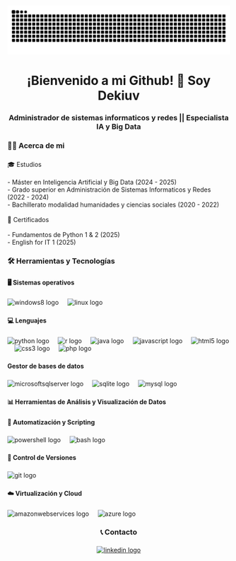<img src="https://raw.githubusercontent.com/Dekiuv/Dekiuv/output/snake.svg" alt="Snake animation" />


###

<h1 align="center">¡Bienvenido a mi Github! 👋 Soy Dekiuv</h1>

###

<h3 align="center">Administrador de sistemas informaticos y redes || Especialista IA y Big Data</h3>

###

<h3 align="left">👨‍💻 Acerca de mi</h3>

###

<p align="left">🎓 Estudios<br><br>    - Máster en Inteligencia Artificial y Big Data (2024 - 2025)<br>    - Grado superior en Administración de Sistemas Informaticos y Redes (2022 - 2024)<br>- Bachillerato modalidad humanidades y ciencias sociales (2020 - 2022)<br><br>📜 Certificados<br><br>    - Fundamentos de Python 1 & 2 (2025)<br>    - English for IT 1 (2025)</p>

###

<h3 align="left">🛠️ Herramientas y Tecnologías</h3>

###

<h4 align="left">🖥️ Sistemas operativos</h4>

###

<div align="left">
  <img src="https://cdn.jsdelivr.net/gh/devicons/devicon/icons/windows8/windows8-original.svg" height="40" alt="windows8 logo"  />
  <img width="12" />
  <img src="https://skillicons.dev/icons?i=linux" height="40" alt="linux logo"  />
</div>

###

<h4 align="left">💻 Lenguajes</h4>

###

<div align="left">
  <img src="https://skillicons.dev/icons?i=py" height="40" alt="python logo"  />
  <img width="12" />
  <img src="https://skillicons.dev/icons?i=r" height="40" alt="r logo"  />
  <img width="12" />
  <img src="https://skillicons.dev/icons?i=java" height="40" alt="java logo"  />
  <img width="12" />
  <img src="https://skillicons.dev/icons?i=js" height="40" alt="javascript logo"  />
  <img width="12" />
  <img src="https://skillicons.dev/icons?i=html" height="40" alt="html5 logo"  />
  <img width="12" />
  <img src="https://skillicons.dev/icons?i=css" height="40" alt="css3 logo"  />
  <img width="12" />
  <img src="https://skillicons.dev/icons?i=php" height="40" alt="php logo"  />
</div>

###

<h4 align="left">Gestor de bases de datos</h4>

###

<div align="left">
  <img src="https://cdn.jsdelivr.net/gh/devicons/devicon/icons/microsoftsqlserver/microsoftsqlserver-plain.svg" height="40" alt="microsoftsqlserver logo"  />
  <img width="12" />
  <img src="https://skillicons.dev/icons?i=sqlite" height="40" alt="sqlite logo"  />
  <img width="12" />
  <img src="https://skillicons.dev/icons?i=mysql" height="40" alt="mysql logo"  />
</div>

###

<h4 align="left">📊 Herramientas de Análisis y Visualización de Datos</h4>

###

<div align="left">
</div>

###

<h4 align="left">🤖 Automatización y Scripting</h4>

###

<div align="left">
  <img src="https://skillicons.dev/icons?i=powershell" height="40" alt="powershell logo"  />
  <img width="12" />
  <img src="https://skillicons.dev/icons?i=bash" height="40" alt="bash logo"  />
</div>

###

<h4 align="left">📑 Control de Versiones</h4>

###

<div align="left">
  <img src="https://skillicons.dev/icons?i=git" height="40" alt="git logo"  />
</div>

###

<h4 align="left">☁️ Virtualización y Cloud</h4>

###

<div align="left">
  <img src="https://skillicons.dev/icons?i=aws" height="40" alt="amazonwebservices logo"  />
  <img width="12" />
  <img src="https://skillicons.dev/icons?i=azure" height="40" alt="azure logo"  />
</div>

###

<h3 align="center">📞 Contacto</h3>

###

<div align="center">
  <a href="https://www.linkedin.com/in/diego-roque-valero/" target="_blank">
    <img src="https://img.shields.io/static/v1?message=LinkedIn&logo=linkedin&label=&color=0077B5&logoColor=white&labelColor=&style=for-the-badge" height="40" alt="linkedin logo"  />
  </a>
</div>

###
